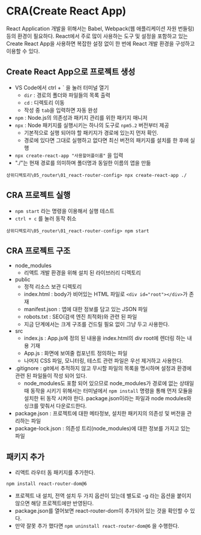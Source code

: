 # CRA(Create React App)

React Application 개발을 위해서는 Babel, Webpack(웹 애플리케이션 자원 번들링) 등의 환경이 필요하다.
React에서 주로 많이 사용하는 도구 및 설정을 포함하고 있는 Create React App을 사용하면 복잡한 설정 없이
한 번에 React 개발 환경을 구성하고 이용할 수 있다. 

## Create React App으로 프로젝트 생성

- VS Code에서 ctrl + ` 을 눌러 터미널 열기
  - `dir` : 경로의 폴더와 파일들의 목록 출력
  - `cd` : 디렉토리 이동
  - 작성 중 `tab`을 입력하면 자동 완성
- `npm` : Node.js의 의존성과 패키지 관리를 위한 패키지 매니저
- `npx` : Node 패키지를 실행시키는 하나의 도구로 `npm5.2` 버전부터 제공
  - 기본적으로 실행 되어야 할 패키지가 경로에 있는지 먼저 확인.
  - 경로에 있다면 그대로 실행하고 없다면 최신 버전의 패키지를 설치를 한 후에 실행
- `npx create-react-app "사용할어플이름"` 을 입력
-  "./"는 현재 경로를 의미하며 폴더명과 동일한 이름의 앱을 만듦
```
상위디렉토리\05_router\01_react-router-config> npx create-react-app ./
```

## CRA 프로젝트 실행
- `npm start` 라는 명령을 이용해서 실행 테스트
- `ctrl + c` 를 눌러 동작 취소 
```
상위디렉토리\05_router\01_react-router-config> npm start
```

## CRA 프로젝트 구조
- node_modules
  - 리액트 개발 환경을 위해 설치 된 라이브러리 디렉토리
- public
  - 정적 리소스 보관 디렉토리
  - index.html : body가 비어있는 HTML 파일로 `<div id="root"></div>`가 존재
  - manifest.json : 앱에 대한 정보를 담고 있는 JSON 파일
  - robots.txt : SEO(검색 엔진 최적화)와 관련 된 파일
  - 지금 단계에서는 크게 구조를 건드릴 필요 없이 그냥 두고 사용한다.
- src
  - index.js : App.js에 정의 된 내용을 index.html의 div root에 렌더링 하는 내용 기재
  - App.js : 화면에 보여줄 컴포넌트 정의하는 파일
  - 나머지 CSS 파일, 모니터링, 테스트 관련 파일은 우선 제거하고 사용한다.
- .gitignore : git에서 추적하지 않고 무시할 파일의 목록을 명시하며 설정과 환경에 관련 된 파일들이 작성 되어 있다. 
  - node_modules도 포함 되어 있으므로 node_modules가 경로에 없는 상태일 때 동작을 시키기 위해서는 터미널에서 `npm install` 명령을 통해 먼저 모듈을 설치한 뒤 동작 시켜야 한다. package.json이라는 파일과 node modules와 싱크를 맞춰서 다운로드한다.
- package.json : 프로젝트에 대한 메타정보, 설치한 패키지의 의존성 및 버전을 관리하는 파일
- package-lock.json : 의존성 트리(node_modules)에 대한 정보를 가지고 있는 파일

## 패키지 추가

- 리액트 라우터 돔 패키지를 추가한다.
```
npm install react-router-dom@6
```

- 프로젝트 내 설치, 전역 설치 두 가지 옵션이 있는데 별도로 -g 라는 옵션을 붙이지 않으면 해당 프로젝트에만 반영된다.
- package.json를 열어보면 react-router-dom이 추가되어 있는 것을 확인할 수 있다.
- 만약 잘못 추가 했다면 `npm uninstall react-router-dom@6` 을 수행한다. 
